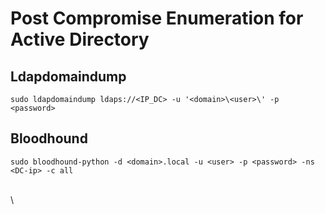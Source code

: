 # Post Compromise Enumeration for Active Directory

## Ldapdomaindump

```
sudo ldapdomaindump ldaps://<IP_DC> -u '<domain>\<user>\' -p <password>
```

## Bloodhound

```
sudo bloodhound-python -d <domain>.local -u <user> -p <password> -ns <DC-ip> -c all 
```

\
\
